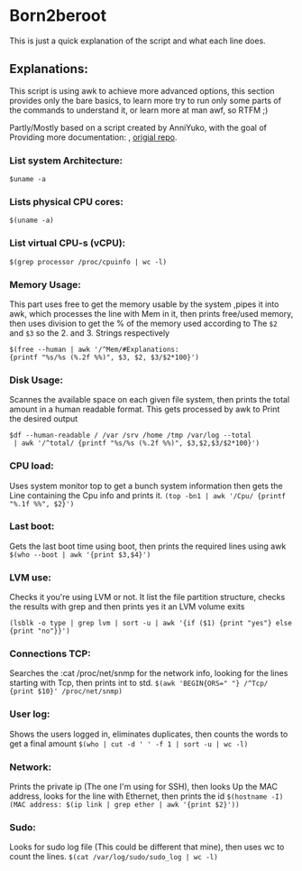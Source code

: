 # Born2beroot
This is just a quick explanation of the script and what each line does.

## Explanations:
This script is using awk to achieve more advanced options, this section
provides only the bare basics, to learn more try to run only some parts 
of the commands to understand it, or learn more at man awf, so RTFM ;)

Partly/Mostly based on a script created by AnniYuko, with the goal of
Providing more documentation: , [origial repo](https://github.com/AnniYuko/42cursus/tree/main/born2beroot).
### List system Architecture:
`$uname -a`
### Lists physical CPU cores:
`$(uname -a)`

### List virtual CPU-s (vCPU):
`$(grep processor /proc/cpuinfo | wc -l)`

### Memory Usage:
This part uses free to get the memory usable by the system ,pipes
it into awk, which processes the line with Mem in it, then prints
free/used memory, then uses division to get the % of the memory used
according to The `$2` and `$3` so the 2. and 3. Strings respectively
```
$(free --human | awk '/^Mem/#Explanations:
{printf "%s/%s (%.2f %%)", $3, $2, $3/$2*100}')
```

### Disk Usage:
Scannes the available space on each given file system, then prints the total amount in a human readable format. This gets processed by awk to
Print the desired output
```
$df --human-readable / /var /srv /home /tmp /var/log --total
 | awk '/^total/ {printf "%s/%s (%.2f %%)", $3,$2,$3/$2*100}')
```

### CPU load:
Uses system monitor top to get a bunch system information then gets the
Line containing the Cpu info and prints it.
`(top -bn1 | awk '/Cpu/ {printf "%.1f %%", $2}')`

### Last boot:
Gets the last boot time using boot, then prints the
required lines using awk
`$(who --boot | awk '{print $3,$4}')`

### LVM use:
Checks it you're using LVM or not. It list the file partition
structure, checks the results with grep and then prints yes it an LVM
volume exits
```
(lsblk -o type | grep lvm | sort -u | awk '{if ($1) {print "yes"} else {print "no"}}')
```
### Connections TCP:
Searches the :cat /proc/net/snmp for the network info,
looking for the lines starting with Tcp, then prints int to std.
`$(awk 'BEGIN{ORS=" "} /^Tcp/ {print $10}' /proc/net/snmp)`

### User log:
Shows the users logged in, eliminates duplicates, then counts
the words to get a final amount
`$(who | cut -d ' ' -f 1 | sort -u | wc -l)`

### Network:
Prints the private ip (The one I'm using for SSH), then looks
Up the MAC address, looks for the line with Ethernet, then prints the id
`$(hostname -I) (MAC address: $(ip link | grep ether | awk '{print $2}'))`

### Sudo:
Looks for sudo log file (This could be different that mine), then
uses wc to count the lines.
`$(cat /var/log/sudo/sudo_log | wc -l)`